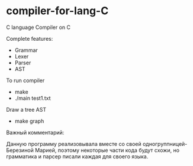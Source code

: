 # compiler-for-lang-C

C language Compiler on C

Complete features:

- Grammar 
- Lexer 
- Parser
- AST 

To run compiler

- make
- ./main test1.txt

Draw a tree AST

- make graph

Важный комментарий:

Данную программу реализовывала вместе со своей одногруппницей- Березиной Марией, поэтому некоторые части кода будут схожи,
но грамматика и парсер писали каждая для своего языка.
